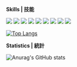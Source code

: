  **Skills | 技能**

![](https://img.shields.io/badge/-Vue-4fc08d?style=flat-square&logo=Vue.js&logoColor=fff)
![](https://img.shields.io/badge/-React-61DAFB?style=flat-square&logo=React&logoColor=fff)
![](https://img.shields.io/badge/-TypeScript-339933?style=flat-square&logo=Node.js&logoColor=fff)
![](https://img.shields.io/badge/-CSharp-512BD4?style=flat-square&logo=.NET&logoColor=fff)
![](https://img.shields.io/badge/-Python-3e74a2?style=flat-square&logo=Python&logoColor=fff)
![](https://img.shields.io/badge/-Go-00add8?style=flat-square&logo=Go&logoColor=fff)
![](https://img.shields.io/badge/-Docker-2496ED?style=flat-square&logo=Docker&logoColor=fff)
![](https://img.shields.io/badge/-K8s-326CE5?style=flat-square&logo=Kubernetes&logoColor=fff)
![](https://img.shields.io/badge/-Linux-000000?style=flat-square&logo=Linux&logoColor=fff)


[![Top Langs](https://github-readme-stats.vercel.app/api/top-langs/?username=newreport&layout=compact&langs_count=8&exclude_repo=newreport.github.io,home,gridea_blog,newreport)](https://github.com/anuraghazra/github-readme-stats)

**Statistics | 統計**

![Anurag's GitHub stats](https://github-readme-stats.vercel.app/api?username=newreport&show_icons=true&theme=radical)
